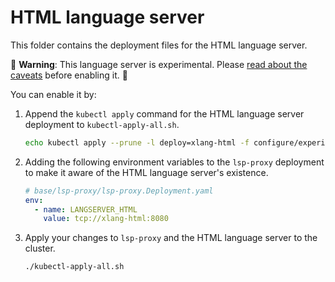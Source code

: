 # HTML language server

This folder contains the deployment files for the HTML language server.

🚨 **Warning**: This language server is experimental. Please [read about the caveats](https://about.sourcegraph.com/docs/code-intelligence/experimental-language-servers/#caveats-of-experimental-language-servers) before enabling it. 🚨

You can enable it by:

1. Append the `kubectl apply` command for the HTML language server deployment to `kubectl-apply-all.sh`.

   ```bash
   echo kubectl apply --prune -l deploy=xlang-html -f configure/experimental/html --recursive >> kubectl-apply-all.sh
   ```

2. Adding the following environment variables to the `lsp-proxy` deployment to make it aware of the HTML language server's existence.

   ```yaml
   # base/lsp-proxy/lsp-proxy.Deployment.yaml
   env:
     - name: LANGSERVER_HTML
       value: tcp://xlang-html:8080
   ```

3. Apply your changes to `lsp-proxy` and the HTML language server to the cluster.

   ```bash
   ./kubectl-apply-all.sh
   ```
